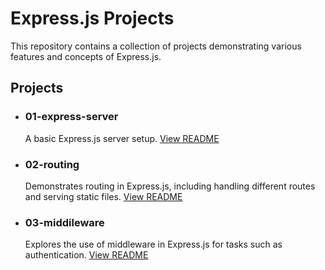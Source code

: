 # Express.js Projects

This repository contains a collection of projects demonstrating various features and concepts of Express.js.

## Projects

- ### 01-express-server
  A basic Express.js server setup.
  [View README](01-express-server/README.md)

- ### 02-routing
  Demonstrates routing in Express.js, including handling different routes and serving static files.
  [View README](02-routing/README.md)

- ### 03-middileware
  Explores the use of middleware in Express.js for tasks such as authentication.
  [View README](03-middileware/README.md)